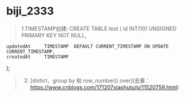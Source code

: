 # biji_2333

> 1.TIMESTAMP创建: 
  CREATE TABLE test
  (
    id            INT(10) UNSIGNED PRIMARY KEY   NOT NULL,

    updatedAt     TIMESTAMP  DEFAULT CURRENT_TIMESTAMP ON UPDATE CURRENT_TIMESTAMP,
    createdAt     TIMESTAMP
  );

> 2. [distict、group by 和 row_number() over](去重： https://www.cnblogs.com/171207xiaohutu/p/11520759.html)
